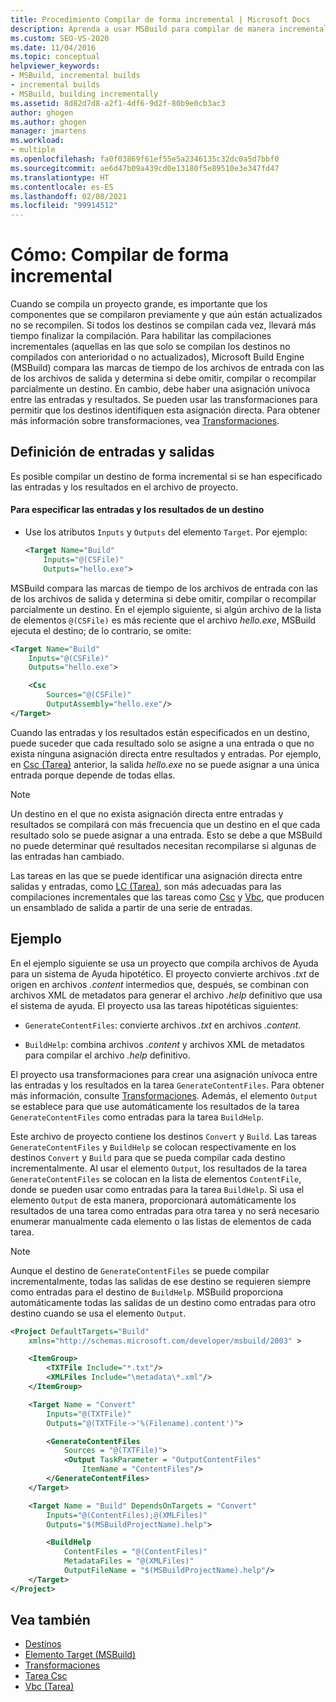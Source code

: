 ```yaml
---
title: Procedimiento Compilar de forma incremental | Microsoft Docs
description: Aprenda a usar MSBuild para compilar de manera incremental de modo que los componentes compilados que todavía están actualizados no se vuelvan a compilar.
ms.custom: SEO-VS-2020
ms.date: 11/04/2016
ms.topic: conceptual
helpviewer_keywords:
- MSBuild, incremental builds
- incremental builds
- MSBuild, building incrementally
ms.assetid: 8d82d7d8-a2f1-4df6-9d2f-80b9e0cb3ac3
author: ghogen
ms.author: ghogen
manager: jmartens
ms.workload:
- multiple
ms.openlocfilehash: fa0f03869f61ef55e5a2346135c32dc0a5d7bbf0
ms.sourcegitcommit: ae6d47b09a439cd0e13180f5e89510e3e347fd47
ms.translationtype: HT
ms.contentlocale: es-ES
ms.lasthandoff: 02/08/2021
ms.locfileid: "99914512"
---
```

# <a name="how-to-build-incrementally"></a>Cómo: Compilar de forma incremental

Cuando se compila un proyecto grande, es importante que los componentes que se compilaron previamente y que aún están actualizados no se recompilen. Si todos los destinos se compilan cada vez, llevará más tiempo finalizar la compilación. Para habilitar las compilaciones incrementales (aquellas en las que solo se compilan los destinos no compilados con anterioridad o no actualizados), Microsoft Build Engine (MSBuild) compara las marcas de tiempo de los archivos de entrada con las de los archivos de salida y determina si debe omitir, compilar o recompilar parcialmente un destino. En cambio, debe haber una asignación unívoca entre las entradas y resultados. Se pueden usar las transformaciones para permitir que los destinos identifiquen esta asignación directa. Para obtener más información sobre transformaciones, vea [Transformaciones](../msbuild/msbuild-transforms.md).

## <a name="specify-inputs-and-outputs"></a>Definición de entradas y salidas

Es posible compilar un destino de forma incremental si se han especificado las entradas y los resultados en el archivo de proyecto.

#### <a name="to-specify-inputs-and-outputs-for-a-target"></a>Para especificar las entradas y los resultados de un destino

- Use los atributos `Inputs` y `Outputs` del elemento `Target`. Por ejemplo:

  ```xml
  <Target Name="Build"
      Inputs="@(CSFile)"
      Outputs="hello.exe">
  ```

MSBuild compara las marcas de tiempo de los archivos de entrada con las de los archivos de salida y determina si debe omitir, compilar o recompilar parcialmente un destino. En el ejemplo siguiente, si algún archivo de la lista de elementos `@(CSFile)` es más reciente que el archivo *hello.exe*, MSBuild ejecuta el destino; de lo contrario, se omite:

```xml
<Target Name="Build"
    Inputs="@(CSFile)"
    Outputs="hello.exe">

    <Csc
        Sources="@(CSFile)"
        OutputAssembly="hello.exe"/>
</Target>
```

Cuando las entradas y los resultados están especificados en un destino, puede suceder que cada resultado solo se asigne a una entrada o que no exista ninguna asignación directa entre resultados y entradas. Por ejemplo, en [Csc (Tarea)](../msbuild/csc-task.md) anterior, la salida *hello.exe* no se puede asignar a una única entrada porque depende de todas ellas.

> [!NOTE]
> Un destino en el que no exista asignación directa entre entradas y resultados se compilará con más frecuencia que un destino en el que cada resultado solo se puede asignar a una entrada. Esto se debe a que MSBuild no puede determinar qué resultados necesitan recompilarse si algunas de las entradas han cambiado.

Las tareas en las que se puede identificar una asignación directa entre salidas y entradas, como [LC (Tarea)](../msbuild/lc-task.md), son más adecuadas para las compilaciones incrementales que las tareas como [Csc](../msbuild/csc-task.md) y [Vbc](../msbuild/vbc-task.md), que producen un ensamblado de salida a partir de una serie de entradas.

## <a name="example"></a>Ejemplo

En el ejemplo siguiente se usa un proyecto que compila archivos de Ayuda para un sistema de Ayuda hipotético. El proyecto convierte archivos *.txt* de origen en archivos *.content* intermedios que, después, se combinan con archivos XML de metadatos para generar el archivo *.help* definitivo que usa el sistema de ayuda. El proyecto usa las tareas hipotéticas siguientes:

- `GenerateContentFiles`: convierte archivos *.txt* en archivos *.content*.

- `BuildHelp`: combina archivos *.content* y archivos XML de metadatos para compilar el archivo *.help* definitivo.

El proyecto usa transformaciones para crear una asignación unívoca entre las entradas y los resultados en la tarea `GenerateContentFiles`. Para obtener más información, consulte [Transformaciones](../msbuild/msbuild-transforms.md). Además, el elemento `Output` se establece para que use automáticamente los resultados de la tarea `GenerateContentFiles` como entradas para la tarea `BuildHelp`.

Este archivo de proyecto contiene los destinos `Convert` y `Build`. Las tareas `GenerateContentFiles` y `BuildHelp` se colocan respectivamente en los destinos `Convert` y `Build` para que se pueda compilar cada destino incrementalmente. Al usar el elemento `Output`, los resultados de la tarea `GenerateContentFiles` se colocan en la lista de elementos `ContentFile`, donde se pueden usar como entradas para la tarea `BuildHelp`. Si usa el elemento `Output` de esta manera, proporcionará automáticamente los resultados de una tarea como entradas para otra tarea y no será necesario enumerar manualmente cada elemento o las listas de elementos de cada tarea.

> [!NOTE]
> Aunque el destino de `GenerateContentFiles` se puede compilar incrementalmente, todas las salidas de ese destino se requieren siempre como entradas para el destino de `BuildHelp`. MSBuild proporciona automáticamente todas las salidas de un destino como entradas para otro destino cuando se usa el elemento `Output`.

```xml
<Project DefaultTargets="Build"
    xmlns="http://schemas.microsoft.com/developer/msbuild/2003" >

    <ItemGroup>
        <TXTFile Include="*.txt"/>
        <XMLFiles Include="\metadata\*.xml"/>
    </ItemGroup>

    <Target Name = "Convert"
        Inputs="@(TXTFile)"
        Outputs="@(TXTFile->'%(Filename).content')">

        <GenerateContentFiles
            Sources = "@(TXTFile)">
            <Output TaskParameter = "OutputContentFiles"
                ItemName = "ContentFiles"/>
        </GenerateContentFiles>
    </Target>

    <Target Name = "Build" DependsOnTargets = "Convert"
        Inputs="@(ContentFiles);@(XMLFiles)"
        Outputs="$(MSBuildProjectName).help">

        <BuildHelp
            ContentFiles = "@(ContentFiles)"
            MetadataFiles = "@(XMLFiles)"
            OutputFileName = "$(MSBuildProjectName).help"/>
    </Target>
</Project>
```

## <a name="see-also"></a>Vea también

- [Destinos](../msbuild/msbuild-targets.md)
- [Elemento Target (MSBuild)](../msbuild/target-element-msbuild.md)
- [Transformaciones](../msbuild/msbuild-transforms.md)
- [Tarea Csc](../msbuild/csc-task.md)
- [Vbc (Tarea)](../msbuild/vbc-task.md)
